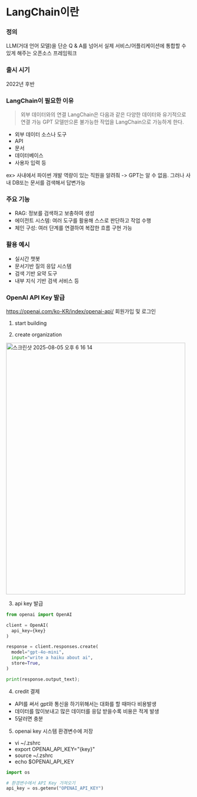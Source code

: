 # LangChain이란

### 정의
LLM(거대 언어 모델)을 단순 Q & A를 넘어서 실제 서비스/어플리케이션에 통합할 수 있게 해주는 오픈소스 프레임워크

### 출시 시기
2022년 후반

### LangChain이 필요한 이유
> 외부 데이터와의 연결
> LangChain은 다음과 같은 다양한 데이터와 유기적으로 연결 가능
> GPT 모델만으론 불가능한 작업을 LangChain으로 가능하게 한다.

* 외부 데이터 소스나 도구
* API
* 문서
* 데이터베이스
* 사용자 입력 등

ex> 사내에서 파이썬 개발 역량이 있는 직원을 알려줘
-> GPT는 알 수 없음. 그러나 사내 DB또는 문서를 검색해서 답변가능

### 주요 기능
* RAG: 정보를 검색하고 보충하여 생성
* 에이전트 시스템: 여러 도구를 활용해 스스로 판단하고 작업 수행
* 체인 구성: 여러 단계를 연결하여 복잡한 흐름 구현 가능

### 활용 예시
* 실시간 챗봇
* 문서기반 질의 응답 시스템
* 검색 기반 요약 도구
* 내부 지식 기반 검색 서비스 등

### OpenAI API Key 발급
https://openai.com/ko-KR/index/openai-api/
회원가입 및 로그인

1. start building

2. create organization
<img width="487" height="684" alt="스크린샷 2025-08-05 오후 6 16 14" src="https://github.com/user-attachments/assets/9d4e0f6f-09c8-4381-adb3-bd7a726e7eea" />

3. api key 발급
```py
from openai import OpenAI

client = OpenAI(
  api_key={key}
)

response = client.responses.create(
  model="gpt-4o-mini",
  input="write a haiku about ai",
  store=True,
)

print(response.output_text);

```

4. credit 결제
* API를 써서 gpt와 통신을 하기위해서는 대화를 할 때마다 비용발생
* 데이터를 많이보내고 많은 데이터를 응답 받을수록 비용은 적게 발생
* 5달러면 충분


5. openai key 시스템 환경변수에 저장
 * vi ~/.zshrc
 * export OPENAI_API_KEY="{key}"
 * source ~/.zshrc
 * echo $OPENAI_API_KEY
 ```py
import os

# 환경변수에서 API Key 가져오기
api_key = os.getenv("OPENAI_API_KEY")
 ```